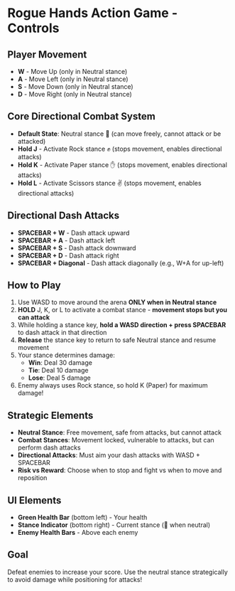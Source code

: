 # Rogue Hands Action Game - Controls

## Player Movement
- **W** - Move Up (only in Neutral stance)
- **A** - Move Left (only in Neutral stance)
- **S** - Move Down (only in Neutral stance)
- **D** - Move Right (only in Neutral stance)

## Core Directional Combat System
- **Default State**: Neutral stance 👤 (can move freely, cannot attack or be attacked)
- **Hold J** - Activate Rock stance ✊ (stops movement, enables directional attacks)
- **Hold K** - Activate Paper stance ✋ (stops movement, enables directional attacks)
- **Hold L** - Activate Scissors stance ✌️ (stops movement, enables directional attacks)

## Directional Dash Attacks
- **SPACEBAR + W** - Dash attack upward
- **SPACEBAR + A** - Dash attack left
- **SPACEBAR + S** - Dash attack downward
- **SPACEBAR + D** - Dash attack right
- **SPACEBAR + Diagonal** - Dash attack diagonally (e.g., W+A for up-left)

## How to Play
1. Use WASD to move around the arena **ONLY when in Neutral stance**
2. **HOLD** J, K, or L to activate a combat stance - **movement stops but you can attack**
3. While holding a stance key, **hold a WASD direction + press SPACEBAR** to dash attack in that direction
4. **Release** the stance key to return to safe Neutral stance and resume movement
5. Your stance determines damage:
   - **Win**: Deal 30 damage
   - **Tie**: Deal 10 damage  
   - **Lose**: Deal 5 damage
6. Enemy always uses Rock stance, so hold K (Paper) for maximum damage!

## Strategic Elements
- **Neutral Stance**: Free movement, safe from attacks, but cannot attack
- **Combat Stances**: Movement locked, vulnerable to attacks, but can perform dash attacks
- **Directional Attacks**: Must aim your dash attacks with WASD + SPACEBAR
- **Risk vs Reward**: Choose when to stop and fight vs when to move and reposition

## UI Elements
- **Green Health Bar** (bottom left) - Your health
- **Stance Indicator** (bottom right) - Current stance (👤 when neutral)
- **Enemy Health Bars** - Above each enemy

## Goal
Defeat enemies to increase your score. Use the neutral stance strategically to avoid damage while positioning for attacks!